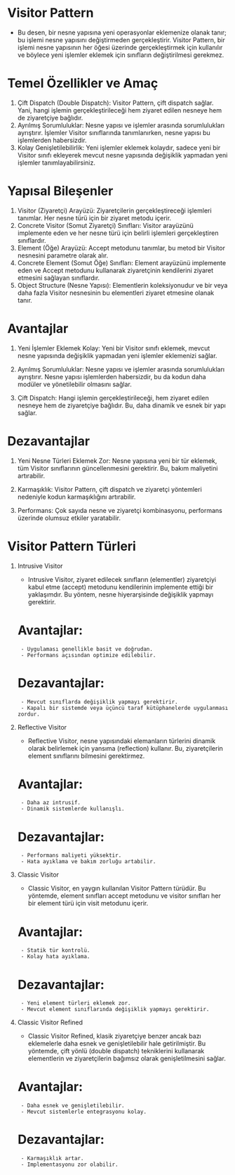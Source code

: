 # Visitor Pattern
- Bu desen, bir nesne yapısına yeni operasyonlar eklemenize olanak tanır; bu işlemi nesne yapısını değiştirmeden gerçekleştirir. Visitor Pattern, bir işlemi nesne yapısının her öğesi üzerinde gerçekleştirmek için kullanılır ve böylece yeni işlemler eklemek için sınıfların değiştirilmesi gerekmez.

# Temel Özellikler ve Amaç
1. Çift Dispatch (Double Dispatch): Visitor Pattern, çift dispatch sağlar. Yani, hangi işlemin gerçekleştirileceği hem ziyaret edilen nesneye hem de ziyaretçiye bağlıdır.
2. Ayrılmış Sorumluluklar: Nesne yapısı ve işlemler arasında sorumlulukları ayrıştırır. İşlemler Visitor sınıflarında tanımlanırken, nesne yapısı bu işlemlerden habersizdir.
3. Kolay Genişletilebilirlik: Yeni işlemler eklemek kolaydır, sadece yeni bir Visitor sınıfı ekleyerek mevcut nesne yapısında değişiklik yapmadan yeni işlemler tanımlayabilirsiniz.

# Yapısal Bileşenler
1. Visitor (Ziyaretçi) Arayüzü: Ziyaretçilerin gerçekleştireceği işlemleri tanımlar. Her nesne türü için bir ziyaret metodu içerir.
2. Concrete Visitor (Somut Ziyaretçi) Sınıfları: Visitor arayüzünü implemente eden ve her nesne türü için belirli işlemleri gerçekleştiren sınıflardır.
3. Element (Öğe) Arayüzü: Accept metodunu tanımlar, bu metod bir Visitor nesnesini parametre olarak alır.
4. Concrete Element (Somut Öğe) Sınıfları: Element arayüzünü implemente eden ve Accept metodunu kullanarak ziyaretçinin kendilerini ziyaret etmesini sağlayan sınıflardır.
5. Object Structure (Nesne Yapısı): Elementlerin koleksiyonudur ve bir veya daha fazla Visitor nesnesinin bu elementleri ziyaret etmesine olanak tanır.

# Avantajlar
1. Yeni İşlemler Eklemek Kolay: Yeni bir Visitor sınıfı eklemek, mevcut nesne yapısında değişiklik yapmadan yeni işlemler eklemenizi sağlar.

2. Ayrılmış Sorumluluklar: Nesne yapısı ve işlemler arasında sorumlulukları ayrıştırır. Nesne yapısı işlemlerden habersizdir, bu da kodun daha modüler ve yönetilebilir olmasını sağlar.

3. Çift Dispatch: Hangi işlemin gerçekleştirileceği, hem ziyaret edilen nesneye hem de ziyaretçiye bağlıdır. Bu, daha dinamik ve esnek bir yapı sağlar.

# Dezavantajlar
1. Yeni Nesne Türleri Eklemek Zor: Nesne yapısına yeni bir tür eklemek, tüm Visitor sınıflarının güncellenmesini gerektirir. Bu, bakım maliyetini artırabilir.

2. Karmaşıklık: Visitor Pattern, çift dispatch ve ziyaretçi yöntemleri nedeniyle kodun karmaşıklığını artırabilir.

3. Performans: Çok sayıda nesne ve ziyaretçi kombinasyonu, performans üzerinde olumsuz etkiler yaratabilir.

# Visitor Pattern Türleri
1. Intrusive Visitor
    - Intrusive Visitor, ziyaret edilecek sınıfların (elementler) ziyaretçiyi kabul etme (accept) metodunu kendilerinin implemente ettiği bir yaklaşımdır. Bu yöntem, nesne hiyerarşisinde değişiklik yapmayı gerektirir.

    # Avantajlar:
        - Uygulaması genellikle basit ve doğrudan.
        - Performans açısından optimize edilebilir.
    
    # Dezavantajlar:
        - Mevcut sınıflarda değişiklik yapmayı gerektirir.
        - Kapalı bir sistemde veya üçüncü taraf kütüphanelerde uygulanması zordur.
    
2. Reflective Visitor
    - Reflective Visitor, nesne yapısındaki elemanların türlerini dinamik olarak belirlemek için yansıma (reflection) kullanır. Bu, ziyaretçilerin element sınıflarını bilmesini gerektirmez.

    # Avantajlar:
        - Daha az intrusif.
        - Dinamik sistemlerde kullanışlı.
    
    # Dezavantajlar:
        - Performans maliyeti yüksektir.
        - Hata ayıklama ve bakım zorluğu artabilir.

3. Classic Visitor
    - Classic Visitor, en yaygın kullanılan Visitor Pattern türüdür. Bu yöntemde, element sınıfları accept metodunu ve visitor sınıfları her bir element türü için visit metodunu içerir.

    # Avantajlar:
        - Statik tür kontrolü.
        - Kolay hata ayıklama.
        
    # Dezavantajlar:
        - Yeni element türleri eklemek zor.
        - Mevcut element sınıflarında değişiklik yapmayı gerektirir.

4. Classic Visitor Refined
    - Classic Visitor Refined, klasik ziyaretçiye benzer ancak bazı eklemelerle daha esnek ve genişletilebilir hale getirilmiştir. Bu yöntemde, çift yönlü (double dispatch) tekniklerini kullanarak elementlerin ve ziyaretçilerin bağımsız olarak genişletilmesini sağlar.

    # Avantajlar:
        - Daha esnek ve genişletilebilir.
        - Mevcut sistemlerle entegrasyonu kolay.
    
    # Dezavantajlar:
        - Karmaşıklık artar.
        - Implementasyonu zor olabilir.

